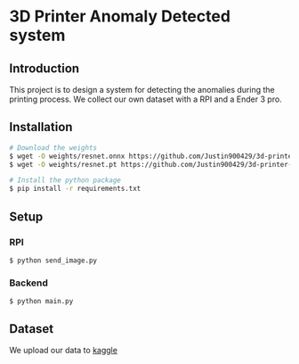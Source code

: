 # 3D Printer Anomaly Detected system

## Introduction
This project is to design a system for detecting the anomalies during the printing process. We collect our own dataset with a RPI and a Ender 3 pro.

## Installation
```bash
# Download the weights
$ wget -O weights/resnet.onnx https://github.com/Justin900429/3d-printer-anomaly-detect/releases/download/v0.0.1-alpha/resnet.onnx
$ wget -O weights/resnet.pt https://github.com/Justin900429/3d-printer-anomaly-detect/releases/download/v0.0.1-alpha/resnet.pt

# Install the python package
$ pip install -r requirements.txt
```

## Setup
### RPI
```
$ python send_image.py
```

### Backend
```
$ python main.py
```

## Dataset
We upload our data to [kaggle](https://www.kaggle.com/datasets/justin900429/3d-printer-defected-dataset)

